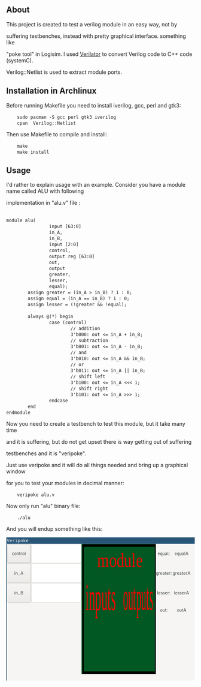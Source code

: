 ## About

This project is created to test a verilog module in an easy way, not by
 
suffering testbenches, instead with pretty graphical interface. something like 

"poke tool" in Logisim. I used 
[Verilator](https://www.veripool.org/wiki/verilator) 
to convert Verilog code to C++ code (systemC).

Verilog::Netlist is used to extract module ports.

## Installation in Archlinux
Before running Makefile you need to install iverilog, gcc, perl and gtk3:

```
    sudo pacman -S gcc perl gtk3 iverilog
    cpan  Verilog::Netlist
```

Then use Makefile to compile and install:
```
    make
    make install
```

## Usage
I'd rather to explain usage with an example.
Consider you have a module name called ALU with following 

implementation in "alu.v" file :
```

module alu(
                input [63:0]
                in_A,
                in_B,
                input [2:0]
                control,
                output reg [63:0]
                out,
                output
                greater,
                lesser,
                equal);
        assign greater = (in_A > in_B) ? 1 : 0;
        assign equal = (in_A == in_B) ? 1 : 0;
        assign lesser = (!greater && !equal);

        always @(*) begin
                case (control)
                        // addition
                        3'b000: out <= in_A + in_B;
                        // subtraction
                        3'b001: out <= in_A - in_B;
                        // and
                        3'b010: out <= in_A && in_B;
                        // or
                        3'b011: out <= in_A || in_B;
                        // shift left
                        3'b100: out <= in_A <<< 1;
                        // shift right
                        3'b101: out <= in_A >>> 1;
                endcase
        end
endmodule

```
Now you need to create a testbench to test this module, but it take many time 

and it is suffering, but do not get upset there is way getting out of suffering 

testbenches and it is "veripoke".

Just use veripoke and it will do all things needed and bring up a graphical window 

for you to test your modules in decimal manner:
```
    veripoke alu.v
```
Now only run "alu" binary file:
```
    ./alu
```
And you will endup something like this:

![veripoke](./screenshot.png)